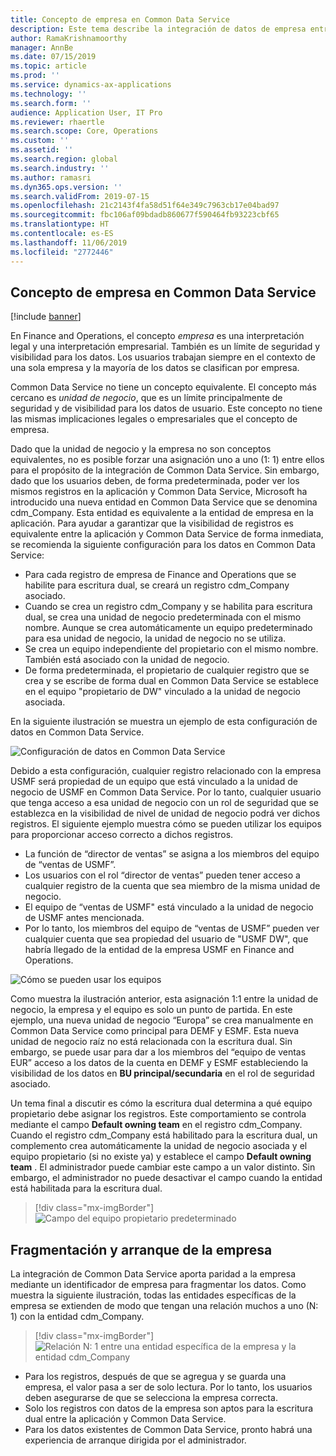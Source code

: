 ```yaml
---
title: Concepto de empresa en Common Data Service
description: Este tema describe la integración de datos de empresa entre Finance and Operations y Common Data Service.
author: RamaKrishnamoorthy
manager: AnnBe
ms.date: 07/15/2019
ms.topic: article
ms.prod: ''
ms.service: dynamics-ax-applications
ms.technology: ''
ms.search.form: ''
audience: Application User, IT Pro
ms.reviewer: rhaertle
ms.search.scope: Core, Operations
ms.custom: ''
ms.assetid: ''
ms.search.region: global
ms.search.industry: ''
ms.author: ramasri
ms.dyn365.ops.version: ''
ms.search.validFrom: 2019-07-15
ms.openlocfilehash: 21c2143f4fa58d51f64e349c7963cb17e04bad97
ms.sourcegitcommit: fbc106af09bdadb860677f590464fb93223cbf65
ms.translationtype: HT
ms.contentlocale: es-ES
ms.lasthandoff: 11/06/2019
ms.locfileid: "2772446"
---
```

## <a name="company-concept-in-common-data-service"></a>Concepto de empresa en Common Data Service

[!include [banner](../includes/banner.md)]

En Finance and Operations, el concepto *empresa* es una interpretación legal y una interpretación empresarial. También es un límite de seguridad y visibilidad para los datos. Los usuarios trabajan siempre en el contexto de una sola empresa y la mayoría de los datos se clasifican por empresa.

Common Data Service no tiene un concepto equivalente. El concepto más cercano es *unidad de negocio*, que es un límite principalmente de seguridad y de visibilidad para los datos de usuario. Este concepto no tiene las mismas implicaciones legales o empresariales que el concepto de empresa.

Dado que la unidad de negocio y la empresa no son conceptos equivalentes, no es posible forzar una asignación uno a uno (1: 1) entre ellos para el propósito de la integración de Common Data Service. Sin embargo, dado que los usuarios deben, de forma predeterminada, poder ver los mismos registros en la aplicación y Common Data Service, Microsoft ha introducido una nueva entidad en Common Data Service que se denomina cdm\_Company. Esta entidad es equivalente a la entidad de empresa en la aplicación. Para ayudar a garantizar que la visibilidad de registros es equivalente entre la aplicación y Common Data Service de forma inmediata, se recomienda la siguiente configuración para los datos en Common Data Service:

+ Para cada registro de empresa de Finance and Operations que se habilite para escritura dual, se creará un registro cdm\_Company asociado.
+ Cuando se crea un registro cdm\_Company y se habilita para escritura dual, se crea una unidad de negocio predeterminada con el mismo nombre. Aunque se crea automáticamente un equipo predeterminado para esa unidad de negocio, la unidad de negocio no se utiliza.
+ Se crea un equipo independiente del propietario con el mismo nombre. También está asociado con la unidad de negocio.
+ De forma predeterminada, el propietario de cualquier registro que se crea y se escribe de forma dual en Common Data Service se establece en el equipo "propietario de DW" vinculado a la unidad de negocio asociada.

En la siguiente ilustración se muestra un ejemplo de esta configuración de datos en Common Data Service.

![Configuración de datos en Common Data Service](media/dual-write-company-1.png)

Debido a esta configuración, cualquier registro relacionado con la empresa USMF será propiedad de un equipo que está vinculado a la unidad de negocio de USMF en Common Data Service. Por lo tanto, cualquier usuario que tenga acceso a esa unidad de negocio con un rol de seguridad que se establezca en la visibilidad de nivel de unidad de negocio podrá ver dichos registros. El siguiente ejemplo muestra cómo se pueden utilizar los equipos para proporcionar acceso correcto a dichos registros.

+ La función de “director de ventas” se asigna a los miembros del equipo de “ventas de USMF”.
+ Los usuarios con el rol “director de ventas” pueden tener acceso a cualquier registro de la cuenta que sea miembro de la misma unidad de negocio.
+ El equipo de “ventas de USMF" está vinculado a la unidad de negocio de USMF antes mencionada.
+ Por lo tanto, los miembros del equipo de “ventas de USMF” pueden ver cualquier cuenta que sea propiedad del usuario de "USMF DW", que habría llegado de la entidad de la empresa USMF en Finance and Operations.

![Cómo se pueden usar los equipos](media/dual-write-company-2.png)

Como muestra la ilustración anterior, esta asignación 1:1 entre la unidad de negocio, la empresa y el equipo es solo un punto de partida. En este ejemplo, una nueva unidad de negocio “Europa” se crea manualmente en Common Data Service como principal para DEMF y ESMF. Esta nueva unidad de negocio raíz no está relacionada con la escritura dual. Sin embargo, se puede usar para dar a los miembros del “equipo de ventas EUR” acceso a los datos de la cuenta en DEMF y ESMF estableciendo la visibilidad de los datos en **BU principal/secundaria** en el rol de seguridad asociado.

Un tema final a discutir es cómo la escritura dual determina a qué equipo propietario debe asignar los registros. Este comportamiento se controla mediante el campo **Default owning team** en el registro cdm\_Company. Cuando el registro cdm\_Company está habilitado para la escritura dual, un complemento crea automáticamente la unidad de negocio asociada y el equipo propietario (si no existe ya) y establece el campo **Default owning team** . El administrador puede cambiar este campo a un valor distinto. Sin embargo, el administrador no puede desactivar el campo cuando la entidad está habilitada para la escritura dual.

> [!div class="mx-imgBorder"]
![Campo del equipo propietario predeterminado](media/dual-write-default-owning-team.jpg)

## <a name="company-striping-and-bootstrapping"></a>Fragmentación y arranque de la empresa

La integración de Common Data Service aporta paridad a la empresa mediante un identificador de empresa para fragmentar los datos. Como muestra la siguiente ilustración, todas las entidades específicas de la empresa se extienden de modo que tengan una relación muchos a uno (N: 1) con la entidad cdm\_Company.

> [!div class="mx-imgBorder"]
![Relación N: 1 entre una entidad específica de la empresa y la entidad cdm_Company](media/dual-write-bootstrapping.png)

+ Para los registros, después de que se agregua y se guarda una empresa, el valor pasa a ser de solo lectura. Por lo tanto, los usuarios deben asegurarse de que se selecciona la empresa correcta.
+ Solo los registros con datos de la empresa son aptos para la escritura dual entre la aplicación y Common Data Service.
+ Para los datos existentes de Common Data Service, pronto habrá una experiencia de arranque dirigida por el administrador.

